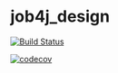 # job4j_design

[![Build Status](https://travis-ci.com/ShaDar-ru/job4j_design.svg?branch=master)](https://travis-ci.com/ShaDar-ru/job4j_design)

[![codecov](https://codecov.io/gh/ShaDar-ru/job4j_design/branch/master/graph/badge.svg?token=NEWP5MK1FX)](https://codecov.io/gh/ShaDar-ru/job4j_design)